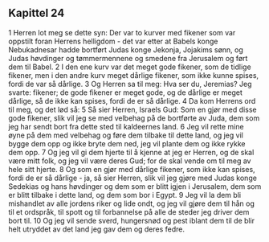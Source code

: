 ## Kapittel 24

1 Herren lot meg se dette syn: Der var to kurver med fikener som var oppstilt foran Herrens helligdom - det var etter at Babels konge Nebukadnesar hadde bortført Judas konge Jekonja, Jojakims sønn, og Judas høvdinger og tømmermennene og smedene fra Jerusalem og ført dem til Babel.
2 I den ene kurv var det meget gode fikener, som de tidlige fikener, men i den andre kurv meget dårlige fikener, som ikke kunne spises, fordi de var så dårlige.
3 Og Herren sa til meg: Hva ser du, Jeremias? Jeg svarte: fikener; de gode fikener er meget gode, og de dårlige er meget dårlige, så de ikke kan spises, fordi de er så dårlige.
4 Da kom Herrens ord til meg, og det lød så:
5 Så sier Herren, Israels Gud: Som en gjør med disse gode fikener, slik vil jeg se med velbehag på de bortførte av Juda, dem som jeg har sendt bort fra dette sted til kaldeernes land.
6 Jeg vil rette mine øyne på dem med velbehag og føre dem tilbake til dette land, og jeg vil bygge dem opp og ikke bryte dem ned, jeg vil plante dem og ikke rykke dem opp.
7 Og jeg vil gi dem hjerte til å kjenne at jeg er Herren, og de skal være mitt folk, og jeg vil være deres Gud; for de skal vende om til meg av hele sitt hjerte.
8 Og som en gjør med dårlige fikener, som ikke kan spises, fordi de er så dårlige - ja, så sier Herren, slik vil jeg gjøre med Judas konge Sedekias og hans høvdinger og dem som er blitt igjen i Jerusalem, dem som er blitt tilbake i dette land, og dem som bor i Egypt.
9 Jeg vil la dem bli mishandlet av alle jordens riker og lide ondt, og jeg vil gjøre dem til hån og til et ordspråk, til spott og til forbannelse på alle de steder jeg driver dem bort til.
10 Og jeg vil sende sverd, hungersnød og pest iblant dem til de blir helt utryddet av det land jeg gav dem og deres fedre.
